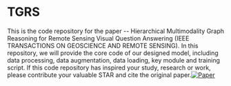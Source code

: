 # TGRS
This is the code repository for the paper -- Hierarchical Multimodality Graph Reasoning for Remote Sensing Visual Question Answering (IEEE TRANSACTIONS ON GEOSCIENCE AND REMOTE SENSING). In this repository, we will provide the core code of our designed model, including data processing, data augmentation, data loading, key module and training script. If this code repository has inspired your study, research or work, please contribute your valuable STAR and cite the original paper.[![Paper](https://img.shields.io/badge/Paper-IEEE-green)]([https://ieeexplore.ieee.org/abstract/document/10771709])
